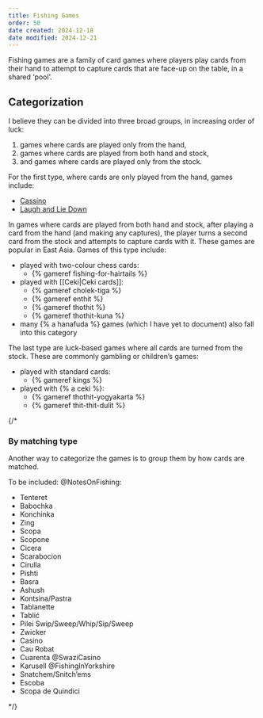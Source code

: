 ```yaml
---
title: Fishing Games
order: 50
date created: 2024-12-18
date modified: 2024-12-21
---
```


<p class="lead">
Fishing games are a family of card games where players play cards from their hand to attempt to capture cards that are face-up on the table, in a shared ‘pool’.
</p>

## Categorization

I believe they can be divided into three broad groups, in increasing order of luck:

1. games where cards are played only from the hand,
2. games where cards are played from both hand and stock,
3. and games where cards are played only from the stock.

For the first type, where cards are only played from the hand, games include:

- [Cassino](games/cassino/cassino.md)
- [Laugh and Lie Down](games/laugh-and-lie-down/laugh-and-lie-down.md)

In games where cards are played from both hand and stock, after playing a card from the hand (and making any captures), the player turns a second card from the stock and attempts to capture cards with it. These games are popular in East Asia. Games of this type include:

- played with two-colour chess cards: 
    - {% gameref fishing-for-hairtails %}
- played with [[Ceki|Ceki cards]]:
    - {% gameref cholek-tiga %}
    - {% gameref enthit %}
    - {% gameref thothit %}
    - {% gameref thothit-kuna %}
- many {% a hanafuda %} games (which I have yet to document) also fall into this category

The last type are luck-based games where all cards are turned from the stock.  These are commonly gambling or children’s games:

- played with standard cards:
    - {% gameref kings %}
- played with {% a ceki %}:
    - {% gameref thothit-yogyakarta %}
    - {% gameref thit-thit-dulit %}

{/*
### By matching type

Another way to categorize the games is to group them by how cards are matched.

To be included:
@NotesOnFishing:
- Tenteret
- Babochka
- Konchinka
- Zing
- Scopa
- Scopone
- Cicera
- Scarabocion
- Cirulla
- Pishti
- Basra
- Ashush
- Kontsina/Pastra
- Tablanette
- Tablić
- Pilei Swip/Sweep/Whip/Sip/Sweep
- Zwicker
- Casino
- Cau Robat
- Cuarenta
@SwaziCasino
- Karusell
@FishingInYorkshire
- Snatchem/Snitch’ems
- Escoba
- Scopa de Quindici

 */}
